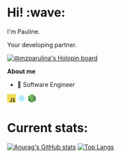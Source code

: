 <h1> Hi! :wave:</h1>
<p>I'm Pauline.</p>

Your developing partner.

[![@mzparulina's Holopin board](https://holopin.me/mzparulina)](https://holopin.io/@mzparulina)

**About me**

- 💼 Software Engineer

<code><img height="20" alt="javascript" src="https://raw.githubusercontent.com/github/explore/80688e429a7d4ef2fca1e82350fe8e3517d3494d/topics/javascript/javascript.png"></code>
<code><img height="20" alt="react" src="https://raw.githubusercontent.com/github/explore/80688e429a7d4ef2fca1e82350fe8e3517d3494d/topics/react/react.png"></code>
<code><img height="20" alt="nodejs" src="https://raw.githubusercontent.com/github/explore/80688e429a7d4ef2fca1e82350fe8e3517d3494d/topics/nodejs/nodejs.png"></code>

<h1>Current stats: </h1>

[![Anurag's GitHub stats](https://github-readme-stats.vercel.app/api?username=mzparulina)](https://github.com/anuraghazra/github-readme-stats)
[![Top Langs](https://github-readme-stats.vercel.app/api/top-langs/?username=mzparulina&layout=compact)](https://github.com/anuraghazra/github-readme-stats)


